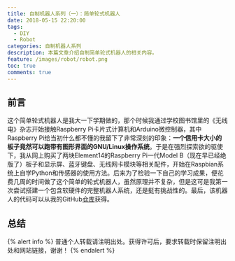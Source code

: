 ```yaml
---
title: 自制机器人系列（一）：简单轮式机器人
date: 2018-05-15 22:20:00
tags:
  - DIY
  - Robot
categories: 自制机器人系列
description: 本篇文章介绍自制简单轮式机器人的相关内容。
feature: /images/robot/robot.png
toc: true
comments: true
---
```


## 前言

这个简单轮式机器人是我大一下学期做的，那个时候我通过学校图书馆里的《无线电》杂志开始接触Raspberry Pi卡片式计算机和Arduino微控制器，其中Raspberry Pi给当初什么都不懂的我留下了非常深刻的印象：**一个信用卡大小的板子竟然可以跑带有图形界面的GNU/Linux操作系统**。于是在强烈探索欲的驱使下，我从网上购买了两块Element14的Raspberry Pi一代Model B（现在早已经绝版了）板子和显示屏、蓝牙键盘、无线网卡模块等相关配件，开始在Raspbian系统上自学Python和传感器的使用方法。后来为了检验一下自己的学习成果，便花费几周的时间做了这个简单的轮式机器人，虽然原理并不复杂，但是这可是我第一次尝试搭建一个包含软硬件的完整机器人系统，还是挺有挑战性的。最后，该机器人的代码可以从我的GitHub[仓库](https://github.com/myyerrol/raspberry_pi_simple_car)获得。

<!--more-->

## 总结

{% alert info %}
普通个人转载请注明出处。获得许可后，要求转载时保留注明出处和网站链接，谢谢！
{% endalert %}
